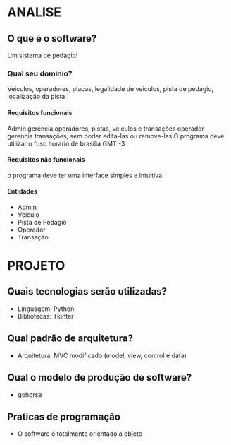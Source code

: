# ANALISE
## O que é o software?
Um sistema de pedagio!
### Qual seu dominio?
Veiculos, operadores, placas, legalidade de veiculos, pista de pedagio, localização da pista
#### Requisitos funcionais
Admin gerencia operadores, pistas, veiculos e transações
operador gerencia transações, sem poder edita-las ou remove-las
O programa deve utilizar o fuso horario de brasilia GMT -3
#### Requisitos não funcionais
o programa deve ter uma interface simples e intuitiva
#### Entidades
- Admin
- Veiculo
- Pista de Pedagio
- Operador
- Transação

# PROJETO
## Quais tecnologias serão utilizadas?
- Linguagem: Python
- Bibliotecas: Tkinter
## Qual padrão de arquitetura?
- Arquitetura: MVC modificado (model, view, control e data)
## Qual o modelo de produção de software?
- gohorse
## Praticas de programação
- O software é totalmente orientado a objeto